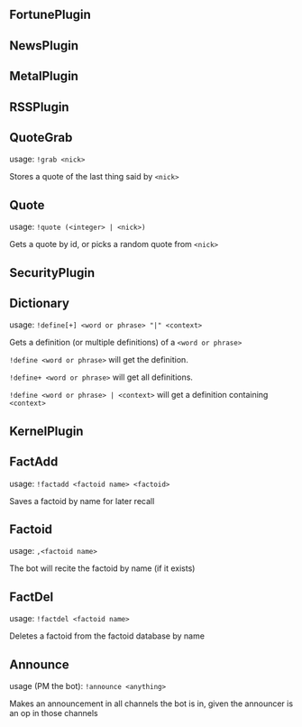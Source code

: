 ## FortunePlugin
## NewsPlugin
## MetalPlugin
## RSSPlugin
## QuoteGrab
usage: `!grab <nick>` 

Stores a quote of the last thing said by `<nick>` 

## Quote
usage: `!quote (<integer> | <nick>)` 

Gets a quote by id, or picks a random quote from `<nick>` 

## SecurityPlugin
## Dictionary
usage: `!define[+] <word or phrase> "|" <context>` 

Gets a definition (or multiple definitions) of a `<word or phrase>` 

`!define <word or phrase>` will get the definition. 

`!define+ <word or phrase>` will get all definitions. 

`!define <word or phrase> | <context>` will get a definition containing `<context>` 

## KernelPlugin
## FactAdd
usage: `!factadd <factoid name> <factoid>` 

Saves a factoid by name for later recall 

## Factoid
usage: `,<factoid name>` 

The bot will recite the factoid by name (if it exists) 

## FactDel
usage: `!factdel <factoid name>` 

Deletes a factoid from the factoid database by name 

## Announce
usage (PM the bot): `!announce <anything>` 

Makes an announcement in all channels the bot is in, given the announcer is an op in those channels 

